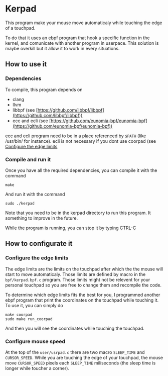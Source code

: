 # Kerpad

This program make your mouse move automaticaly while touching the edge of a touchpad.

To do that it uses an ebpf program that hook a specific function in the kernel, and comunicate with another program in userpace. This solution is maybe overkill but it allow it to work in every situations.

## How to use it

### Dependencies

To compile, this program depends on
 - clang
 - llvm
 - libbpf (see [https://github.com/libbpf/libbpf](https://github.com/libbpf/libbpf))
 - ecc and ecli (see [https://github.com/eunomia-bpf/eunomia-bpf](https://github.com/eunomia-bpf/eunomia-bpf))

ecc and ecli program need to be in a place referenced by `$PATH` (like /usr/bin/ for instance).
ecli is not necessary if you dont use coorpad (see [Configure the edge limits](#configure-the-edge-limits)

### Compile and run it

Once you have all the required dependencies, you can compile it with the command
```
make
```
And run it with the command
```
sudo ./kerpad
```

Note that you need to be in the kerpad directory to run this program. It something to improve in the future.

While the program is running, you can stop it by typing CTRL-C

## How to configurate it

### Configure the edge limits

The edge limits are the limits on the touchpad after which the the mouse will start to move automaticaly. Those limits are defined by macro in the `bpf/kerpad.bpf.c` program. Those limits might not be relevent for your personal touchpad so you are free to change them and recompile the code.

To determine which edge limits fits the best for you, I programmed another ebpf program that print the coordinates on the touchpad while touching it. To use it, you can simply do
```
make coorpad
sudo make run_coorpad
```
And then you will see the coordinates while touching the touchpad.

### Configure mouse speed

At the top of the `user/usrpad.c` there are two macro `SLEEP_TIME` and `CURSOR_SPEED`. While you are touching the edge of your touchpad, the mouse move `CURSOR_SPEED` pixels each `SLEEP_TIME` miliseconds (the sleep time is longer while toucher a corner).
